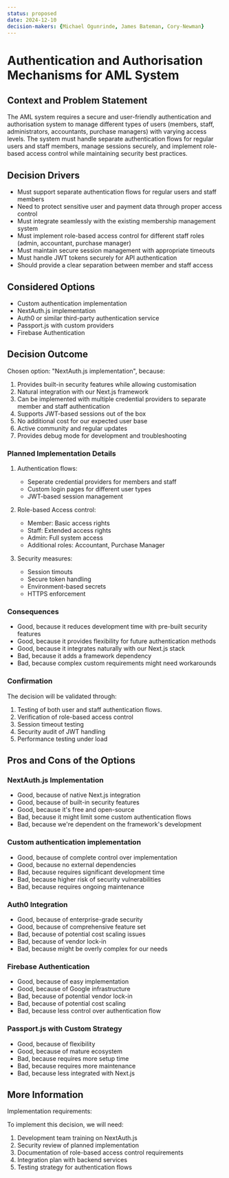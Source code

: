 ```yaml
---
status: proposed
date: 2024-12-10
decision-makers: {Michael Ogunrinde, James Bateman, Cory-Newman}
---
```


# Authentication and Authorisation Mechanisms for AML System

## Context and Problem Statement

The AML system requires a secure and user-friendly authentication and authorisation system to manage different types of users (members, staff, administrators, accountants, purchase managers) with varying access levels. The system must handle separate authentication flows for regular users and staff members, manage sessions securely, and implement role-based access control while maintaining security best practices.

## Decision Drivers

* Must support separate authentication flows for regular users and staff members
* Need to protect sensitive user and payment data through proper access control
* Must integrate seamlessly with the existing membership management system
* Must implement role-based access control for different staff roles (admin, accountant, purchase manager)
* Must maintain secure session management with appropriate timeouts
* Must handle JWT tokens securely for API authentication
* Should provide a clear separation between member and staff access

## Considered Options

* Custom authentication implementation
* NextAuth.js implementation
* Auth0 or similar third-party authentication service
* Passport.js with custom providers
* Firebase Authentication

## Decision Outcome

Chosen option: "NextAuth.js implementation", because:

1. Provides built-in security features while allowing customisation
2. Natural integration with our Next.js framework
3. Can be implemented with multiple credential providers to separate member and staff authentication
4. Supports JWT-based sessions out of the box
5. No additional cost for our expected user base
6. Active community and regular updates
7. Provides debug mode for development and troubleshooting

### Planned Implementation Details

1. Authentication flows:
    * Seperate credential providers for members and staff
    * Custom login pages for different user types
    * JWT-based session management

2. Role-based Access control:
   * Member: Basic access rights
   * Staff: Extended access rights
   * Admin: Full system access
   * Additional roles: Accountant, Purchase Manager

3. Security measures:
   * Session timouts
   * Secure token handling
   * Environment-based secrets
   * HTTPS enforcement

### Consequences

* Good, because it reduces development time with pre-built security features
* Good, because it provides flexibility for future authentication methods
* Good, because it integrates naturally with our Next.js stack
* Bad, because it adds a framework dependency
* Bad, because complex custom requirements might need workarounds

### Confirmation

The decision will be validated through:

1. Testing of both user and staff authentication flows.
2. Verification of role-based access control
3. Session timeout testing
4. Security audit of JWT handling
5. Performance testing under load

## Pros and Cons of the Options

### NextAuth.js Implementation

* Good, because of native Next.js integration
* Good, because of built-in security features
* Good, because it's free and open-source
* Bad, because it might limit some custom authentication flows
* Bad, because we're dependent on the framework's development

### Custom authentication implementation

* Good, because of complete control over implementation
* Good, because no external dependencies
* Bad, because requires significant development time
* Bad, because higher risk of security vulnerabilities
* Bad, because requires ongoing maintenance

### Auth0 Integration

* Good, because of enterprise-grade security
* Good, because of comprehensive feature set
* Bad, because of potential cost scaling issues
* Bad, because of vendor lock-in
* Bad, because might be overly complex for our needs

### Firebase Authentication

* Good, because of easy implementation
* Good, because of Google infrastructure
* Bad, because of potential vendor lock-in
* Bad, because of potential cost scaling
* Bad, because less control over authentication flow

### Passport.js with Custom Strategy

* Good, because of flexibility
* Good, because of mature ecosystem
* Bad, because requires more setup time
* Bad, because requires more maintenance
* Bad, because less integrated with Next.js

## More Information

Implementation requirements:

To implement this decision, we will need:

1. Development team training on NextAuth.js
2. Security review of planned implementation
3. Documentation of role-based access control requirements
4. Integration plan with backend services
5. Testing strategy for authentication flows
